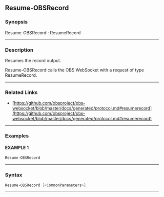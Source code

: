 Resume-OBSRecord
----------------
### Synopsis
Resume-OBSRecord : ResumeRecord

---
### Description

Resumes the record output.


Resume-OBSRecord calls the OBS WebSocket with a request of type ResumeRecord.

---
### Related Links
* [https://github.com/obsproject/obs-websocket/blob/master/docs/generated/protocol.md#resumerecord](https://github.com/obsproject/obs-websocket/blob/master/docs/generated/protocol.md#resumerecord)



---
### Examples
#### EXAMPLE 1
```PowerShell
Resume-OBSRecord
```

---
### Syntax
```PowerShell
Resume-OBSRecord [<CommonParameters>]
```
---
